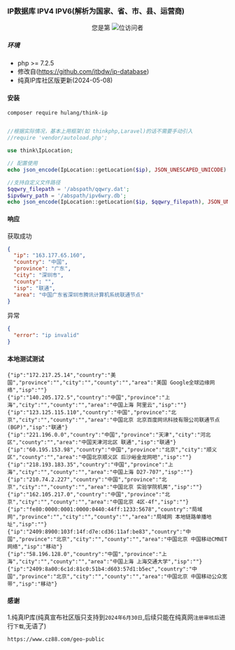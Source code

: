 ### IP数据库 IPV4 IPV6(解析为国家、省、市、县、运营商)

<p align="center"> 
  您是第  <img src="https://profile-counter.glitch.me/github:hulang:think-ip/count.svg" />位访问者
</p>

##### 环境

- php >= 7.2.5
- 修改自(https://github.com/itbdw/ip-database)
- 纯真IP库社区版更新(2024-05-08)

#### 安装

```
composer require hulang/think-ip
```


```php

//根据实际情况，基本上用框架(如 thinkphp,Laravel)的话不需要手动引入
//require 'vendor/autoload.php';

use think\IpLocation;

// 配置使用
echo json_encode(IpLocation::getLocation($ip), JSON_UNESCAPED_UNICODE) . PHP_EOL;

//支持自定义文件路径
$qqwry_filepath = '/abspath/qqwry.dat';
$ipv6wry_path = '/abspath/ipv6wry.db';
echo json_encode(IpLocation::getLocation($ip, $qqwry_filepath), JSON_UNESCAPED_UNICODE) . PHP_EOL;


```

#### 响应

获取成功
```json
{
  "ip": "163.177.65.160",
  "country": "中国",
  "province": "广东",
  "city": "深圳市",
  "county": "",
  "isp": "联通",
  "area": "中国广东省深圳市腾讯计算机系统联通节点"
}
```

异常
```json
{
  "error": "ip invalid"
}
```


#### 本地测试测试

```
{"ip":"172.217.25.14","country":"美国","province":"","city":"","county":"","area":"美国 Google全球边缘网络","isp":""}
{"ip":"140.205.172.5","country":"中国","province":"上海","city":"","county":"","area":"中国上海 阿里云","isp":""}
{"ip":"123.125.115.110","country":"中国","province":"北京","city":"","county":"","area":"中国北京 北京百度网讯科技有限公司联通节点(BGP)","isp":"联通"}
{"ip":"221.196.0.0","country":"中国","province":"天津","city":"河北区","county":"","area":"中国天津河北区 联通","isp":"联通"}
{"ip":"60.195.153.98","country":"中国","province":"北京","city":"顺义区","county":"","area":"中国北京顺义区 后沙峪金龙网吧","isp":""}
{"ip":"218.193.183.35","country":"中国","province":"上海","city":"","county":"","area":"中国上海 D27-707","isp":""}
{"ip":"210.74.2.227","country":"中国","province":"北京","city":"","county":"","area":"中国北京 实验学院机房","isp":""}
{"ip":"162.105.217.0","country":"中国","province":"北京","city":"","county":"","area":"中国北京 4区-4f","isp":""}
{"ip":"fe80:0000:0001:0000:0440:44ff:1233:5678","country":"局域网","province":"","city":"","county":"","area":"局域网 本地链路单播地址","isp":""}
{"ip":"2409:8900:103f:14f:d7e:cd36:11af:be83","country":"中国","province":"北京","city":"","county":"","area":"中国北京 中国移动CMNET网络","isp":"移动"}
{"ip":"58.196.128.0","country":"中国","province":"上海","city":"","county":"","area":"中国上海 上海交通大学","isp":""}
{"ip":"2409:8a00:6c1d:81c0:51b4:d603:57d1:b5ec","country":"中国","province":"北京","city":"","county":"","area":"中国北京 中国移动公众宽带","isp":"移动"}

```

#### 感谢
1.纯真IP库(纯真宣布社区版只支持到`2024年6月30日`,后续只能在纯真网`注册审核后`进行`下载`,无语了)

`https://www.cz88.com/geo-public`


